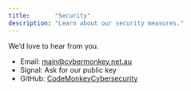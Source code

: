 ```yaml
---
title:       "Security"
description: "Learn about our security measures."
---
```

We’d love to hear from you.

- Email: [main@cybermonkey.net.au](mailto:main@cybermonkey.net.au)
- Signal: Ask for our public key
- GitHub: [CodeMonkeyCybersecurity](https://github.com/CodeMonkeyCybersecurity)